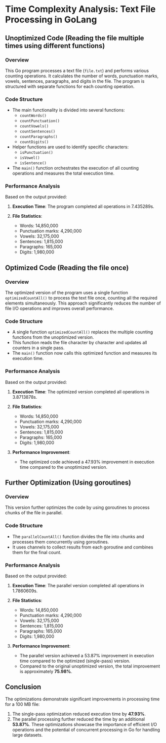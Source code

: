 # Time Complexity Analysis: Text File Processing in GoLang

## Unoptimized Code (Reading the file multiple times using different functions)

### Overview
This Go program processes a text file (`file.txt`) and performs various counting operations. It calculates the number of words, punctuation marks, vowels, sentences, paragraphs, and digits in the file. The program is structured with separate functions for each counting operation.

### Code Structure
- The main functionality is divided into several functions:
  - `countWords()`
  - `countPunctuation()`
  - `countVowels()`
  - `countSentences()`
  - `countParagraphs()`
  - `countDigits()`
- Helper functions are used to identify specific characters:
  - `isPunctuation()`
  - `isVowel()`
  - `isSentence()`
- The `main()` function orchestrates the execution of all counting operations and measures the total execution time.

### Performance Analysis
Based on the output provided:

1. **Execution Time**: The program completed all operations in 7.435289s.

2. **File Statistics**:
   - Words: 14,850,000
   - Punctuation marks: 4,290,000
   - Vowels: 32,175,000
   - Sentences: 1,815,000
   - Paragraphs: 165,000
   - Digits: 1,980,000

## Optimized Code (Reading the file once)

### Overview
The optimized version of the program uses a single function `optimizedCountAll()` to process the text file once, counting all the required elements simultaneously. This approach significantly reduces the number of file I/O operations and improves overall performance.

### Code Structure
- A single function `optimizedCountAll()` replaces the multiple counting functions from the unoptimized version.
- This function reads the file character by character and updates all counters in a single pass.
- The `main()` function now calls this optimized function and measures its execution time.

### Performance Analysis
Based on the output provided:

1. **Execution Time**: The optimized version completed all operations in 3.8713878s.

2. **File Statistics**:
   - Words: 14,850,000
   - Punctuation marks: 4,290,000
   - Vowels: 32,175,000
   - Sentences: 1,815,000
   - Paragraphs: 165,000
   - Digits: 1,980,000

3. **Performance Improvement**:
   - The optimized code achieved a 47.93% improvement in execution time compared to the unoptimized version.

## Further Optimization (Using goroutines)

### Overview
This version further optimizes the code by using goroutines to process chunks of the file in parallel.

### Code Structure
- The `parallelCountAll()` function divides the file into chunks and processes them concurrently using goroutines.
- It uses channels to collect results from each goroutine and combines them for the final count.

### Performance Analysis
Based on the output provided:

1. **Execution Time**: The parallel version completed all operations in 1.7860609s.

2. **File Statistics**:
   - Words: 14,850,000
   - Punctuation marks: 4,290,000
   - Vowels: 32,175,000
   - Sentences: 1,815,000
   - Paragraphs: 165,000
   - Digits: 1,980,000

3. **Performance Improvement**:
   - The parallel version achieved a 53.87% improvement in execution time compared to the optimized (single-pass) version.
   - Compared to the original unoptimized version, the total improvement is approximately **75.98%**.

## Conclusion
The optimizations demonstrate significant improvements in processing time for a 100 MB file:
1. The single-pass optimization reduced execution time by **47.93%**.
2. The parallel processing further reduced the time by an additional **53.87%**.
These optimizations showcase the importance of efficient I/O operations and the potential of concurrent processing in Go for handling large datasets.
